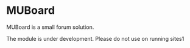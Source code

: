 MUBoard
=====

MUBoard is a small forum solution.

The module is under development. Please do not use on running sites1

